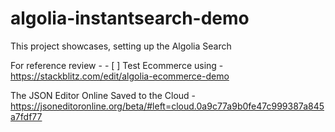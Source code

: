 # algolia-instantsearch-demo
This project showcases, setting up the Algolia Search 

For reference review - - [ ] Test Ecommerce using - https://stackblitz.com/edit/algolia-ecommerce-demo

The JSON Editor Online Saved to the Cloud - https://jsoneditoronline.org/beta/#left=cloud.0a9c77a9b0fe47c999387a845a7fdf77 

